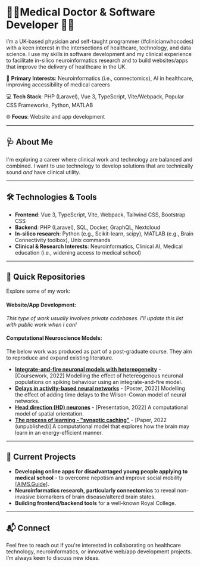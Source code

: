 # 👨‍⚕️Medical Doctor & Software Developer 👨‍💻

I’m a UK-based physician and self-taught programmer (#clinicianwhocodes) with a keen interest in the intersections of healthcare, technology, and data science. I use my skills in software development and my clinical experience to facilitate in-silico neuroinformatics research and to build websites/apps that improve the delivery of healthcare in the UK. 

🔬 **Primary Interests**: Neuroinformatics (i.e., connectomics), AI in healthcare, improving accessibility of medical careers

💻 **Tech Stack**: PHP (Laravel), Vue 3, TypeScript, Vite/Webpack, Popular CSS Frameworks, Python, MATLAB  

🌐 **Focus**: Website and app development

---

## 🩺 About Me

I'm exploring a career where clinical work and technology are balanced and combined. I want to use technology to develop solutions that are technically sound _and_ have clinical utility.


---

## 🛠️ Technologies & Tools

- **Frontend**: Vue 3, TypeScript, Vite, Webpack, Tailwind CSS, Bootstrap CSS
- **Backend**: PHP (Laravel), SQL, Docker, GraphQL, Nextcloud
- **In-silico research**: Python (e.g., Scikit-learn, scipy), MATLAB (e.g., Brain Connectivity toolbox), Unix commands
- **Clinical & Research Interests**: Neuroinformatics, Clinical AI, Medical education (i.e., widening access to medical school)

---

## 📂 Quick Repositories

Explore some of my work:

#### Website/App Development:
_This type of work usually involves private codebases. I'll update this list with public work when I can!_

#### Computational Neuroscience Models:
The below work was produced as part of a post-graduate course. They aim to reproduce and expand existing literature.
- **[Integrate-and-fire neuronal models with hetereogeneity](https://github.com/reecehill/modelling-integrate-and-fire-neurones-with-heterogeneity)** - [Coursework, 2022] Modelling the effect of hetereogenous neuronal populations on spiking behaviour using an integrate-and-fire model.   
- **[Delays in activity-based neural networks](https://github.com/reecehill/modelling-delays-in-activity-based-neural-networks)** - [Poster, 2022] Modelling the effect of adding time delays to the Wilson-Cowan model of neural networks.
- **[Head direction (HD) neurones](https://github.com/reecehill/modelling-head-direction-neurones)** - [Presentation, 2022] A computational model of spatial orientation.
- **[The process of learning - "synaptic caching"](https://github.com/reecehill/modelling-synaptic-caching)** - [Paper, 2022 (unpublished)] A computational model that explores how the brain may learn in an energy-efficient manner.   

---

## 🌱 Current Projects

- **Developing online apps for disadvantaged young people applying to medical school** - to overcome nepotism and improve social mobility [[AIMS.Guide]](https://aims.guide).
- **Neuroinformatics research, particularly connectomics** to reveal non-invasive biomarkers of brain disease/altered brain states.
- **Building frontend/backend tools** for a well-known Royal College.

---

## 📬 Connect

Feel free to reach out if you're interested in collaborating on healthcare technology, neuroinformatics, or innovative web/app development projects. I’m always keen to discuss new ideas.
